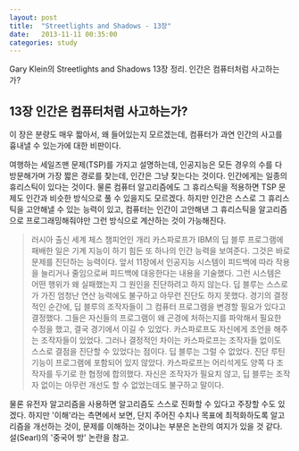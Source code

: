 ```yaml
---
layout: post
title:  "Streetlights and Shadows - 13장"
date:   2013-11-11 00:35:00
categories: study
---
```


Gary Klein의 Streetlights and Shadows 13장 정리. 인간은 컴퓨터처럼 사고하는가?

## 13장 인간은 컴퓨터처럼 사고하는가?

이 장은 분량도 매우 짧아서, 왜 들어있는지 모르겠는데, 컴퓨터가 과연 인간의 사고를 흉내낼 수 있는가에 대한 비판이다.

여행하는 세일즈맨 문제(TSP)를 가지고 설명하는데, 인공지능은 모든 경우의 수를 다 방문해가며 가장 짧은 경로를 찾는데, 인간은 그냥 찾는다는 것이다. 인간에게는 일종의 휴리스틱이 있다는 것이다. 물론 컴퓨터 알고리즘에도 그 휴리스틱을 적용하면 TSP 문제도 인간과 비슷한 방식으로 풀 수 있을지도 모르겠다. 하지만 인간은 스스로 그 휴리스틱을 고안해낼 수 있는 능력이 있고, 컴퓨터는 인간이 고안해낸 그 휴리스틱을 알고리즘으로 프로그래밍해줘야만 그런 방식으로 계산하는 것이 가능해진다.

> 러시아 출신 세계 체스 챔피언인 개리 카스파로프가 IBM의 딥 블루 프로그램에 패배한 일은 기계 지능이 하기 힘든 또 하나의 인간 능력을 보여준다. 그것은 바로 문제를 진단하는 능력이다. 앞서 11장에서 인공지능 시스템이 피드백에 따라 작용을 늘리거나 줄임으로써 피드백에 대응한다는 내용을 기술했다. 그런 시스템은 어떤 행위가 왜 실패했는지 그 원인을 진단하려고 하지 않는다. 딥 블루는 스스로가 가진 엄청난 연산 능력에도 불구하고 아무런 진단도 하지 못했다. 경기의 결정적인 순간에, 딥 블루의 조작자들이 그 컴퓨터 프로그램을 변경할 필요가 있다고 결정했다. 그들은 자신들의 프로그램이 왜 곤경에 처하는지를 파악해서 필요한 수정을 했고, 결국 경기에서 이길 수 있었다. 카스파로프도 자신에게 조언을 해주는 조작자들이 있었다. 그러나 결정적인 차이는 카스파로프는 조작자들 없이도 스스로 결점을 진단할 수 있었다는 점이다. 딥 블루는 그럴 수 없었다. 진단 루틴 기능이 프로그램에 포함되어 있지 않았다. 카스파로프는 어리석게도 양쪽 다 조작자를 두기로 한 협정에 합의했다. 자신은 조작자가 필요치 않고, 딥 블루는 조작자 없이는 아무런 개선도 할 수 없었는데도 불구하고 말이다.

물론 유전자 알고리즘을 사용하면 알고리즘도 스스로 진화할 수 있다고 주장할 수도 있겠다. 하지만 '이해'라는 측면에서 보면, 단지 주어진 수치나 목표에 최적화하도록 알고리즘을 개선하는 것이, 문제를 이해하는 것이냐는 부분은 논란의 여지가 있을 것 같다. 설(Searl)의 '중국어 방' 논란을 참고.
